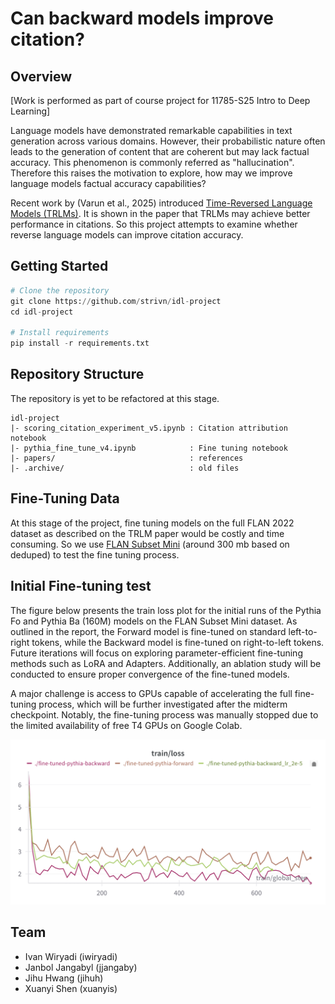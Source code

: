# Can backward models improve citation?


## Overview

[Work is performed as part of course project for 11785-S25 Intro to Deep Learning]

Language models have demonstrated remarkable capabilities in text generation across various domains. However, their probabilistic nature often leads to the generation of content that are coherent but may lack factual accuracy. This phenomenon is commonly referred as "hallucination". Therefore this raises the motivation to explore, how may we improve language models factual accuracy capabilities?

Recent work by (Varun et al., 2025) introduced [Time-Reversed Language Models (TRLMs)](papers/TRLM_2412.02626.pdf). It is shown in the paper that TRLMs may achieve better performance in citations. So this project attempts to examine whether reverse language models can improve citation accuracy.


## Getting Started
```python
# Clone the repository
git clone https://github.com/strivn/idl-project
cd idl-project

# Install requirements
pip install -r requirements.txt
```

## Repository Structure
The repository is yet to be refactored at this stage.
```
idl-project
|- scoring_citation_experiment_v5.ipynb : Citation attribution notebook
|- pythia_fine_tune_v4.ipynb            : Fine tuning notebook
|- papers/                              : references
|- .archive/                            : old files
```


## Fine-Tuning Data

At this stage of the project, fine tuning models on the full FLAN 2022 dataset as described on the TRLM paper would be costly and time consuming. So we use [FLAN Subset Mini](https://huggingface.co/datasets/pszemraj/flan-subsets-mini) (around 300 mb based on deduped) to test the fine tuning process.

## Initial Fine-tuning test
The figure below presents the train loss plot for the initial runs of the Pythia Fo and Pythia Ba (160M) models on the FLAN Subset Mini dataset. As outlined in the report, the Forward model is fine-tuned on standard left-to-right tokens, while the Backward model is fine-tuned on right-to-left tokens. Future iterations will focus on exploring parameter-efficient fine-tuning methods such as LoRA and Adapters. Additionally, an ablation study will be conducted to ensure proper convergence of the fine-tuned models.

A major challenge is access to GPUs capable of accelerating the full fine-tuning process, which will be further investigated after the midterm checkpoint. Notably, the fine-tuning process was manually stopped due to the limited availability of free T4 GPUs on Google Colab.

![Training Loss](https://raw.githubusercontent.com/strivn/idl-project/main/W%26B%20Chart%203_17_2025,%2012_51_33%20AM.png)


## Team
- Ivan Wiryadi (iwiryadi)
- Janbol Jangabyl (jjangaby)
- Jihu Hwang (jihuh)
- Xuanyi Shen (xuanyis)
